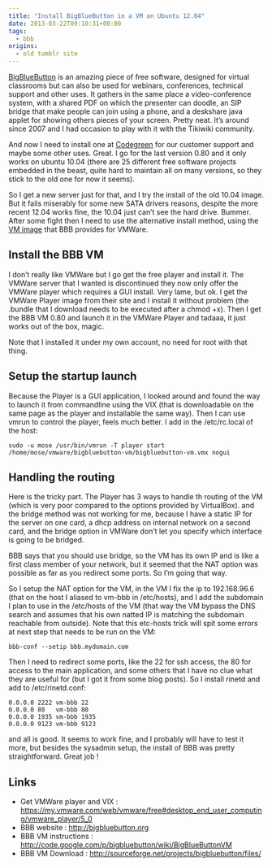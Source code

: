 ```yaml
---
title: "Install BigBlueButton in a VM on Ubuntu 12.04"
date: 2013-03-22T09:10:31+08:00
tags: 
  - bbb
origins: 
  - old tumblr site
---
```

[BigBlueButton][1] is an amazing piece of free software, designed for virtual classrooms but can also be used for webinars, conferences, technical support and other uses. It gathers in the same place a video-conference system, with a shared PDF on which the presenter can doodle, an SIP bridge that make people can join using a phone, and a deskshare java applet for showing others pieces of your screen. Pretty neat. It’s around since 2007 and I had occasion to play with it with the Tikiwiki community.

And now I need to install one at [Codegreen][2] for our customer support and maybe some other uses. Great. I go for the last version 0.80 and it only works on ubuntu 10.04 (there are 25 different free software projects embedded in the beast, quite hard to maintain all on many versions, so they stick to the old one for now it seems).

So I get a new server just for that, and I try the install of the old 10.04 image. But it fails miserably for some new SATA drivers reasons, despite the more recent 12.04 works fine, the 10.04 just can’t see the hard drive. Bummer. After some fight then I need to use the alternative install method, using the [VM image][3] that BBB provides for VMWare.

## Install the BBB VM

I don’t really like VMWare but I go get the free player and install it. The VMWare server that I wanted is discontinued they now only offer the VMWare player which requires a GUI install. Very lame, but ok. I get the VMWare Player image from their site and I install it without problem (the .bundle that I download needs to be executed after a chmod +x). Then I get the BBB VM 0.80 and launch it in the VMWare Player and tadaaa, it just works out of the box, magic.

Note that I installed it under my own account, no need for root with that thing.

## Setup the startup launch

Because the Player is a GUI application, I looked around and found the way to launch it from commandline using the VIX (that is downloadable on the same page as the player and installable the same way). Then I can use vmrun to control the player, feels much better. I add in the /etc/rc.local of the host:

    sudo -u mose /usr/bin/vmrun -T player start /home/mose/vmware/bigbluebutton-vm/bigbluebutton-vm.vmx nogui

## Handling the routing

Here is the tricky part. The Player has 3 ways to handle th routing of the VM (which is very poor compared to the options provided by VirtualBox). and the bridge method was not working for me, because I have a static IP for the server on one card, a dhcp address on internal network on a second card, and the bridge option in VMWare don’t let you specify which interface is going to be bridged.

BBB says that you should use bridge, so the VM has its own IP and is like a first class member of your network, but it seemed that the NAT option was possible as far as you redirect some ports. So I’m going that way.

So I setup the NAT option for the VM, in the VM I fix the ip to 192.168.96.6 (that on the host I aliased to vm-bbb in /etc/hosts), and I add the subdomain I plan to use in the /etc/hosts of the VM (that way the VM bypass the DNS search and assumes that his own natted IP is matching the subdomain reachable from outside). Note that this etc-hosts trick will spit some errors at next step that needs to be run on the VM:

    bbb-conf --setip bbb.mydomain.com

Then I need to redirect some ports, like the 22 for ssh access, the 80 for access to the main application, and some others that I have no clue what they are useful for (but I got it from some blog posts). So I install rinetd and add to /etc/rinetd.conf:

    0.0.0.0 2222 vm-bbb 22
    0.0.0.0 80   vm-bbb 80
    0.0.0.0 1935 vm-bbb 1935
    0.0.0.0 9123 vm-bbb 9123

and all is good. It seems to work fine, and I probably will have to test it more, but besides the sysadmin setup, the install of BBB was pretty straightforward. Great job !

## Links

- Get VMWare player and VIX : https://my.vmware.com/web/vmware/free#desktop_end_user_computing/vmware_player/5_0
- BBB website : http://bigbluebutton.org
- BBB VM instructions : http://code.google.com/p/bigbluebutton/wiki/BigBlueButtonVM
- BBB VM Download : http://sourceforge.net/projects/bigbluebutton/files/

[1]: http://bigbluebutton.org/
[2]: http://codegreenit.com/
[3]: http://code.google.com/p/bigbluebutton/wiki/BigBlueButtonVM

